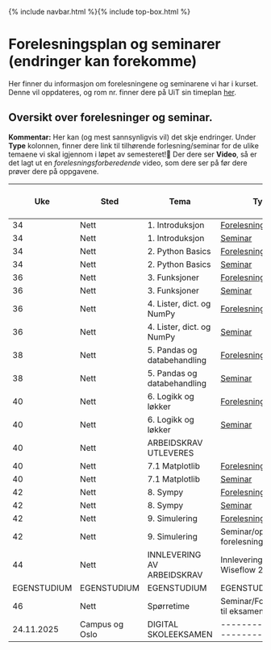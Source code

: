 {% include navbar.html %}{% include top-box.html %}
# Forelesningsplan og seminarer (endringer kan forekomme)
Her finner du informasjon om forelesningene og seminarene vi har i kurset.
Denne vil oppdateres, og rom nr. finner dere på UiT sin timeplan [her](https://tp.educloud.no/uit/timeplan/timeplan.php?id%5B%5D=BED-1504%2C1&type=course&sem=25h&campus=&hide_old=0).


## Oversikt over forelesninger og seminar.
**Kommentar:** Her kan (og mest sannsynligvis vil) det skje endringer.
Under **Type** kolonnen, finner dere link til tilhørende forlesning/seminar for de ulike temaene vi skal igjennom i løpet av semesteret!📌 Der dere ser **Video**, så er det lagt ut en *forelesningsforberedende* video, som dere ser på før dere prøver dere på oppgavene.

| Uke            | Sted             | Tema               |Type                |Kap fra lærebok PyChrashC   | Løsningsforslag (LF)|
|----------------|------------------|--------------------|--------------------|----------------------------|---------------------|
| 34             |Nett  |1. Introduksjon |[Forelesning](notebooks/1_Introduksjon.ipynb)| Kap 1, 2 ||
| 34             |Nett  |1. Introduksjon |[Seminar](oppgaver/Seminar1-Introduksjon.ipynb)| Kap 1, 2  ||
| 34             |Nett  |2. Python Basics |[Forelesning](notebooks/2_Python_Basics.ipynb)/[Video](https://youtu.be/P7DCjp5QJCk)|Kap 2, 5 ||
| 34             |Nett  |2. Python Basics |[Seminar](oppgaver/Seminar2-PythonBasics.ipynb)| Kap 2, 5   ||
| 36             |Nett  |3. Funksjoner    |[Forelesning](notebooks/3_Funksjoner.ipynb)/[Video](https://youtu.be/u1FSeJdB3LU)| Kap 8 |[LF](notebooks/3_Funksjoner_LF.ipynb)|
| 36             |Nett  |3. Funksjoner    |[Seminar](oppgaver/Seminar3-Funksjoner.ipynb)| Kap 8 ||
| 36             |Nett |4. Lister, dict. og NumPy |[Forelesning](notebooks/4_Lister_oppslag_numpy.ipynb)/[Video](https://youtu.be/kgcOG7q2dq4)| Kap 3, 4, 6  |[LF](notebooks/4_Lister_oppslag_numpy_LF.ipynb) |
| 36             |Nett  |4. Lister, dict. og NumPy |[Seminar](oppgaver/Seminar4_Lister_Dict_Numpy.ipynb)| Kap 3, 4, 6  | |
| 38             |Nett  |5. Pandas og databehandling |[Forelesning](notebooks/5_Pandas_og_databehandling.ipynb)/[Video](https://youtu.be/kPINFf-sdaI)|   | |
| 38             |Nett  |5. Pandas og databehandling |[Seminar](https://github.com/uit-bed-1504-h25/uit-bed-1504-h25.github.io/blob/main/oppgaver/Seminar5_Pandas_og_databehandling.ipynb)|   | |
| 40             |Nett  |6. Logikk og løkker  |[Forelesning](notebooks/6_Logikk_løkker.ipynb)/[Video](https://youtu.be/YbAtgj7epfY)| Kap 5, 7  |[LF](notebooks/6_Logikk_loekker_LF.ipynb) |
| 40             |Nett  |6. Logikk og løkker  |[Seminar](oppgaver/Seminar6-Logikk_løkker.ipynb)| Kap 5, 7  | |
| 40             |Nett  |ARBEIDSKRAV UTLEVERES ||   | |
| 40             |Nett  |7.1 Matplotlib  |[Forelesning](notebooks/7_1_Matplotlib.ipynb)/[Video](https://youtu.be/ALb-Ie-pAx4)| Kap 15 |[LF](notebooks/7_1_Matplotlib_LF.ipynb) |
| 40             |Nett  |7.1 Matplotlib  |[Seminar](oppgaver/Seminar7.1_Matplotlib.ipynb)| Kap 15 | [LF](oppgaver/Seminar7.1_Matplotlib_LF.ipynb) |
| 42             |Nett  |8. Sympy  |[Forelesning](notebooks/8_Sympy.ipynb)/[Video](https://youtu.be/XAUuQ5sVijE)|   | |
| 42             |Nett  |8. Sympy  |[Seminar](oppgaver/Seminar8_SymPy.ipynb)|   | |
| 42             |Nett  |9. Simulering  |[Forelesning](notebooks/9_Simulering.ipynb)/[Video](https://youtu.be/Vae0YXmOF8M)|   | |
| 42             |Nett  |9. Simulering  |Seminar/oppgaver fra forelesningsnotat|   ||
| 44             |Nett  |INNLEVERING AV ARBEIDSKRAV |Innlevering på Wiseflow 27.10 |   ||
|EGENSTUDIUM|EGENSTUDIUM|EGENSTUDIUM|EGENSTUDIUM|EGENSTUDIUM|EGENSTUDIUM|
| 46             |Nett  |Spørretime |Seminar/Forberedelse til eksamen |   ||
| 24.11.2025              |Campus og Oslo  | DIGITAL SKOLEEKSAMEN      |-----------------------------|   ||















